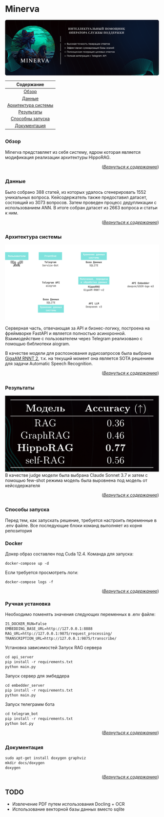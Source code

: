 <a name="readme-top"></a>  

# Minerva

![](./images/pref_github.png)

**Содержание** |
:---:|
[Обзор](#title1) |
[Данные](#title2) |
[Архитектура системы](#title3) |
[Результаты](#title4) |
[Способны запуска](#title5) |
[Документация](#title6) |

## <h3 align="start"><a id="title1">Обзор</a></h3>

Minerva представляет из себя систему, ядром которая является модификация реализации архитектуры HippoRAG.

<p align="right">(<a href="#readme-top"><i>Вернуться к содержанию</i></a>)</p>

## <h3 align="start"><a id="title2">Данные</a></h3>

Было собрано 388 статей, из которых удалось сгенерировать 1552 уникальных вопроса.
Кейсодержатель также предоставил датасет, состоящий из 3073 вопросов. Затем проведен процесс дедупликации с использованием ANN. В итоге собран датасет из 2663 вопроса и статьи к ним.

<p align="right">(<a href="#readme-top"><i>Вернуться к содержанию</i></a>)</p>

## <h3 align="start"><a id="title3">Архитектура системы</a></h3>

![](./images/sheme.png)

Серверная часть, отвечающая за API и бизнес-логику, построена на фреймворке FastAPI и является полностью асинхронной. Взаимодействие с пользователем через Telegram реализовано с помощью библиотеки aiogram.

В качестве модели для распознования аудиозапросов была выбрана [GigaAM RNNT 2](https://github.com/salute-developers/GigaAM), т.к. на текущий момент она является SOTA решением для задачи Automatic Speech Recognition.

<p align="right">(<a href="#readme-top"><i>Вернуться к содержанию</i></a>)</p>

## <h3 align="start"><a id="title4">Результаты</a></h3>

![](./images/results.png)
В качестве judge модели была выбрана Claude Sonnet 3.7 и затем с помощью few-shot режима модель была выровнена под модель от кейсодержателя

<p align="right">(<a href="#readme-top"><i>Вернуться к содержанию</i></a>)</p>

## <h3 align="start"><a id="title5">Способы запуска</a></h3>

Перед тем, как запускать решение, требуется настроить переменные в .env файле.
Все последующие блоки команд выполняет из корня репозитория

### Docker

Докер образ составлен под Cuda 12.4. Команда для запуска:
```
docker-compose up -d
```
Если требуется просмотреть логи:
```
docker-compose logs -f
```
<p align="right">(<a href="#readme-top"><i>Вернуться к содержанию</i></a>)</p>

### Ручная установка

Необходимо поменять значения следующих переменных в .env файле:
```
IS_DOCKER_RUN=False
EMBEDDING_BASE_URL=http://127.0.0.1:8888
RAG_URL=http://127.0.0.1:9875/request_processing/
TRANSCRIPTION_URL=http://127.0.0.1:9875/transcribe/
```

Установка зависимостей
Запуск RAG сервера
```
cd api_server
pip install -r requirements.txt
python main.py
```
Запуск сервер для эмбеддера
```
cd embedder_server
pip install -r requirements.txt
python main.py
```
Запуск телеграмм бота
```
cd telegram_bot
pip install -r requirements.txt
python bot.py
``` 
<p align="right">(<a href="#readme-top"><i>Вернуться к содержанию</i></a>)</p>

## <h3 align="start"><a id="title6">Документация</a></h3>
```
sudo apt-get install doxygen graphviz
mkdir docs/doxygen
doxygen
```
<p align="right">(<a href="#readme-top"><i>Вернуться к содержанию</i></a>)</p>

## TODO

* Извлечение PDF путем использования Docling + OCR
* Использование векторной базы данных вместо sqlite

<a name="readme-top"></a>
